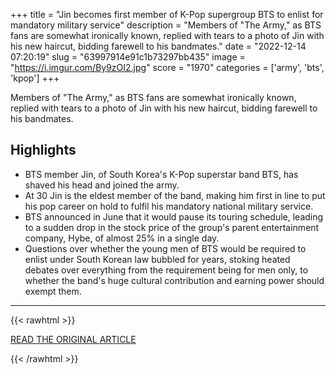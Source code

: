 +++
title = "Jin becomes first member of K-Pop supergroup BTS to enlist for mandatory military service"
description = "Members of \"The Army,\" as BTS fans are somewhat ironically known, replied with tears to a photo of Jin with his new haircut, bidding farewell to his bandmates."
date = "2022-12-14 07:20:19"
slug = "63997914e91c1b73297bb435"
image = "https://i.imgur.com/By9zOI2.jpg"
score = "1970"
categories = ['army', 'bts', 'kpop']
+++

Members of \"The Army,\" as BTS fans are somewhat ironically known, replied with tears to a photo of Jin with his new haircut, bidding farewell to his bandmates.

## Highlights

- BTS member Jin, of South Korea's K-Pop superstar band BTS, has shaved his head and joined the army.
- At 30 Jin is the eldest member of the band, making him first in line to put his pop career on hold to fulfil his mandatory national military service.
- BTS announced in June that it would pause its touring schedule, leading to a sudden drop in the stock price of the group's parent entertainment company, Hybe, of almost 25% in a single day.
- Questions over whether the young men of BTS would be required to enlist under South Korean law bubbled for years, stoking heated debates over everything from the requirement being for men only, to whether the band's huge cultural contribution and earning power should exempt them.

---

{{< rawhtml >}}
  <p class="article-category">
    <a target="_blank" href="https://www.cbsnews.com/news/jin-bts-military-service-kpop-south-korea-first-to-enlist/">READ THE ORIGINAL ARTICLE</a>
  </p>
{{< /rawhtml >}}
